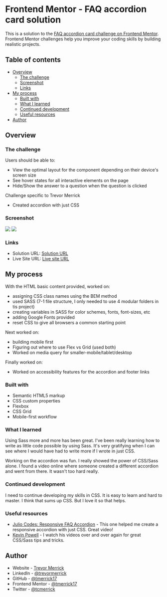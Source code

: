 # Frontend Mentor - FAQ accordion card solution

This is a solution to the [FAQ accordion card challenge on Frontend Mentor](https://www.frontendmentor.io/challenges/faq-accordion-card-XlyjD0Oam). Frontend Mentor challenges help you improve your coding skills by building realistic projects. 

## Table of contents

- [Overview](#overview)
  - [The challenge](#the-challenge)
  - [Screenshot](#screenshot)
  - [Links](#links)
- [My process](#my-process)
  - [Built with](#built-with)
  - [What I learned](#what-i-learned)
  - [Continued development](#continued-development)
  - [Useful resources](#useful-resources)
- [Author](#author)

## Overview

### The challenge

Users should be able to:

- View the optimal layout for the component depending on their device's screen size
- See hover states for all interactive elements on the page
- Hide/Show the answer to a question when the question is clicked

Challenge specific to Trevor Merrick
- Created accordion with just CSS

### Screenshot

![](/design/screenshot-mobile.png)
![](/design/screenshot-desktop.png)

### Links

- Solution URL: [Solution URL](https://www.frontendmentor.io/solutions/responsive-webpage-using-css-grid-and-flexbox-NRUuzPz-sH)
- Live Site URL: [Live site URL](https://tmerrick17.github.io/faq-accordion-card/)

## My process

With the HTML basic content provided, worked on:
  - assigning CSS class names using the BEM method
  - used SASS (7-1 file structure, I only needed to use 4 modular folders in tis project)
  - creating variables in SASS for color schemes, fonts, font-sizes, etc
  - adding Google Fonts provided
  - reset CSS to give all browsers a common starting point

Next worked on:
  - building mobile first
  - Figuring out where to use Flex vs Grid (used both)
  - Worked on media query for smaller-mobile/tablet/desktop

Finally worked on:
  - Worked on accessibility features for the accordion and footer links

### Built with

- Semantic HTML5 markup
- CSS custom properties
- Flexbox
- CSS Grid
- Mobile-first workflow

### What I learned

Using Sass more and more has been great.  I've been really learning how to write as little code possible by using Sass.  It's very gratifying when I can see where I would have had to write more if I wrote in just CSS.

Working on the accordion was fun.  I really showed the power of CSS/Sass alone.  I found a video online where someone created a different accordion and went from there.  It wasn't too hard really.

### Continued development

I need to continue developing my skills in CSS.  It is easy to learn and hard to master.  I think that sums up CSS.  But I love it so that helps.

### Useful resources

- [Julio Codes: Responsive FAQ Accordion](https://www.youtube.com/watch?v=MXrtXg1kpVs&t=52s) - This one helped me create a responsive accordion with just CSS. Great video!
- [Kevin Powell](https://www.youtube.com/channel/UCJZv4d5rbIKd4QHMPkcABCw) - I watch his videos over and over again for great CSS/Sass tips and tricks.

## Author

- Website - [Trevor Merrick](https://trevormerrick.com)
- LinkedIn - [@trevormerrick](https://www.linkedin.com/in/trevormerrick/)
- GitHub - [@tmerrick17](https://github.com/tmerrick17/)
- Frontend Mentor - [@tmerrick17](https://www.frontendmentor.io/profile/tmerrick17)
- Twitter - [@tcmerrick](https://www.twitter.com/tcmerrick)



